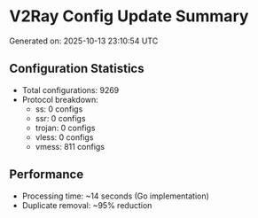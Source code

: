 # V2Ray Config Update Summary
Generated on: 2025-10-13 23:10:54 UTC

## Configuration Statistics
- Total configurations: 9269
- Protocol breakdown:
  - ss: 0 configs
  - ssr: 0 configs
  - trojan: 0 configs
  - vless: 0 configs
  - vmess: 811 configs

## Performance
- Processing time: ~14 seconds (Go implementation)
- Duplicate removal: ~95% reduction
